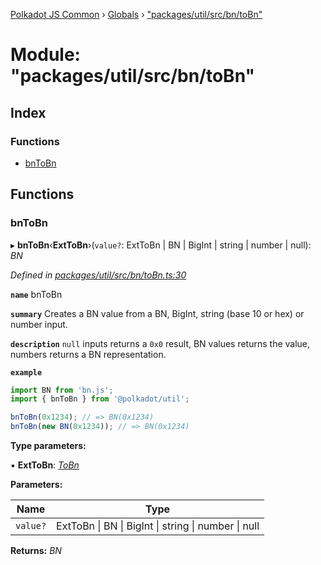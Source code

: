 [Polkadot JS Common](../README.md) › [Globals](../globals.md) › ["packages/util/src/bn/toBn"](_packages_util_src_bn_tobn_.md)

# Module: "packages/util/src/bn/toBn"

## Index

### Functions

* [bnToBn](_packages_util_src_bn_tobn_.md#bntobn)

## Functions

###  bnToBn

▸ **bnToBn**‹**ExtToBn**›(`value?`: ExtToBn | BN | BigInt | string | number | null): *BN*

*Defined in [packages/util/src/bn/toBn.ts:30](https://github.com/polkadot-js/common/blob/91340577/packages/util/src/bn/toBn.ts#L30)*

**`name`** bnToBn

**`summary`** Creates a BN value from a BN, BigInt, string (base 10 or hex) or number input.

**`description`** 
`null` inputs returns a `0x0` result, BN values returns the value, numbers returns a BN representation.

**`example`** 
<BR>

```javascript
import BN from 'bn.js';
import { bnToBn } from '@polkadot/util';

bnToBn(0x1234); // => BN(0x1234)
bnToBn(new BN(0x1234)); // => BN(0x1234)
```

**Type parameters:**

▪ **ExtToBn**: *[ToBn](../interfaces/_packages_util_src_types_.tobn.md)*

**Parameters:**

Name | Type |
------ | ------ |
`value?` | ExtToBn &#124; BN &#124; BigInt &#124; string &#124; number &#124; null |

**Returns:** *BN*
